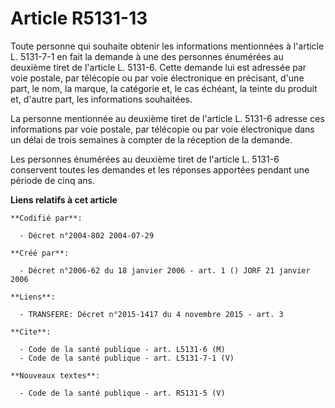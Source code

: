 # Article R5131-13

Toute personne qui souhaite obtenir les informations mentionnées à l'article L. 5131-7-1 en fait la demande à une des
personnes énumérées au deuxième tiret de l'article L. 5131-6. Cette demande lui est adressée par voie postale, par télécopie
ou par voie électronique en précisant, d'une part, le nom, la marque, la catégorie et, le cas échéant, la teinte du produit
et, d'autre part, les informations souhaitées.

La personne mentionnée au deuxième tiret de l'article L. 5131-6 adresse ces informations par voie postale, par télécopie ou
par voie électronique dans un délai de trois semaines à compter de la réception de la demande.

Les personnes énumérées au deuxième tiret de l'article L. 5131-6 conservent toutes les demandes et les réponses apportées
pendant une période de cinq ans.

**Liens relatifs à cet article**

	**Codifié par**:

	  - Décret n°2004-802 2004-07-29

	**Créé par**:

	  - Décret n°2006-62 du 18 janvier 2006 - art. 1 () JORF 21 janvier 2006

	**Liens**:

	  - TRANSFERE: Décret n°2015-1417 du 4 novembre 2015 - art. 3

	**Cite**:

	  - Code de la santé publique - art. L5131-6 (M)
	  - Code de la santé publique - art. L5131-7-1 (V)

	**Nouveaux textes**:

	  - Code de la santé publique - art. R5131-5 (V)
